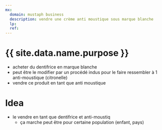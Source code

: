 ```yaml
---
mx:
  domain: mustaph business
  description: vendre une crème anti moustique sous marque blanche
  lp:
  ref:
---
```



# {{ site.data.name.purpose }}
- acheter du dentifrice en marque blanche 
- peut être le modifier par un procédé indus pour le faire ressembler à 1 anti-moustique (citronelle)
- vendre ce produit en tant que anti moustique

# Idea
- le vendre en tant que dentifrice et anti-moustiq
  - ça marche peut être pour certaine population (enfant, pays)
